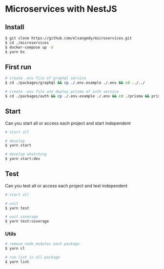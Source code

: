 # Microservices with NestJS

## Install

```bash
$ git clone https://github.com/elsangedy/microservices.git
$ cd ./microservices
$ docker-compose up -d
$ yarn bs
```

## First run

```bash
# create .env file of graphql service
$ cd ./packages/graphql && cp ./.env.example ./.env && cd ../../

# create .env file and deploy prisma of auth service
$ cd ./packages/auth && cp ./.env.example ./.env && cd ./prisma && prisma deploy && cd ../../
```

## Start

Can you start all or access each project and start independent

```bash
# start all

# develop
$ yarn start

# develop whatching
$ yarn start:dev
```

## Test

Can you test all or access each project and test independent

```bash
# start all

# unit
$ yarn test

# unit coverage
$ yarn test:coverage
```

### Utils

```bash
# remove node_modules each package
$ yarn cl

# run lint in all package
$ yarn lint
```
